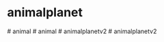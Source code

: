 # animalplanet
#   a n i m a l  
 #   a n i m a l  
 #   a n i m a l p l a n e t v 2  
 #   a n i m a l p l a n e t v 2  
 